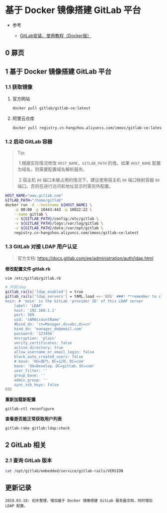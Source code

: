 # 基于 Docker 镜像搭建 GitLab 平台

* 参考

  * [GitLab安装、使用教程（Docker版）](https://www.imooc.com/article/23168?block_id=tuijian_wz)

## 0 扉页

## 1 基于 Docker 镜像搭建 GitLab 平台

### 1.1 获取镜像

1. 官方网站
   ```bash
   docker pull gitlab/gitlab-ce:latest
   ```

2. 阿里云仓库

   ```bash
   docker pull registry.cn-hangzhou.aliyuncs.com/imooc/gitlab-ce:latest
   ```

### 1.2 启动 GitLab 容器

> Tip:
>
> ​	1.根据实际情况修改 `HOST_NAME`，`GITLAB_PATH` 的值。如果 `HOST_NAME` 配置为域名，则需要配置域名解析服务。
>
> ​	2.宿主机 `80` 端口未被占用的情况下，建议使用宿主机 `80` 端口映射容器 `80` 端口。否则在进行访问和地址显示时需另外配置。

```bash
HOST_NAME="www.gitlab.com"
GITLAB_PATH="/home/gitlab"
docker run -d --hostname ${HOST_NAME} \
	-p 80:80 -p 10443:443 -p 10022:22 \
	--name gitlab \
	-v ${GITLAB_PATH}/config:/etc/gitlab \
	-v ${GITLAB_PATH}/logs:/var/log/gitlab \
	-v ${GITLAB_PATH}/data:/var/opt/gitlab \
	registry.cn-hangzhou.aliyuncs.com/imooc/gitlab-ce:latest
```

### 1.3 GitLab 对接 LDAP 用户认证

> 官方文档: https://docs.gitlab.com/ee/administration/auth/ldap.html

**修改配置文件 gitlab.rb**

`vim /etc/gitlab/gitlab.rb`

```bash
# 开启ldap
gitlab_rails['ldap_enabled'] = true
gitlab_rails['ldap_servers'] = YAML.load <<-'EOS' ###! **remember to close this block with 'EOS' below**
main: # 'main' is the GitLab 'provider ID' of this LDAP server
    label: 'LDAP'
    host: '192.168.1.1'
    port: 389
    uid: 'sAMAccountName'
    #bind_dn: 'cn=Manager,dc=abc,dc=cn'
    bind_dn: 'manager_dn@email.com'
    password: '123456'
    encryption: 'plain'
    verify_certificates: false
    active_directory: true
    allow_username_or_email_login: false
    block_auto_created_users: false
    # base: 'OU=部门，DC=公司，DC=com'
    base: 'OU=Develop，DC=gitlab，DC=com'
    user_filter: ''
    group_base: ''
    admin_group: ''
    sync_ssh_keys: false
EOS
```

**重新加载新配置**

`gitlab-ctl reconfigure`

**查看是否能正常获取用户列表**

`gitlab-rake gitlab:ldap:check`

## 2 GitLab 相关

### 2.1 查询 GitLab 版本

```bash
cat /opt/gitlab/embedded/service/gitlab-rails/VERSION
```



## 更新记录

```
2019.03.18: 初步整理，增加基于 Docker 镜像搭建 GitLab 服务器文档，同时增加 LDAP 配置。
```



